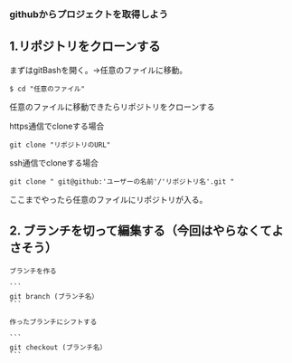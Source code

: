 ### githubからプロジェクトを取得しよう

## 1.リポジトリをクローンする

   まずはgitBashを開く。→任意のファイルに移動。
   ```
$ cd "任意のファイル"

   ```

   任意のファイルに移動できたらリポジトリをクローンする
   
   https通信でcloneする場合
   ```
   git clone "リポジトリのURL"
   ```

   ssh通信でcloneする場合
   ```
   git clone " git@github:'ユーザーの名前'/'リポジトリ名'.git "
   ```
   ここまでやったら任意のファイルにリポジトリが入る。
   
## 2. ブランチを切って編集する（今回はやらなくてよさそう）

    ブランチを作る
    
    ```
    git branch (ブランチ名）
    ```
    
    作ったブランチにシフトする
    
    ```
    git checkout (ブランチ名）
    ```

    

    

